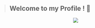 >## Welcome to my Profile ! 👀

<p align="center">
    <img src = "https://c.tenor.com/eAqD-5MDzFAAAAAM/mai-sakurajima-sakurajima-mai.gif">
</p>
